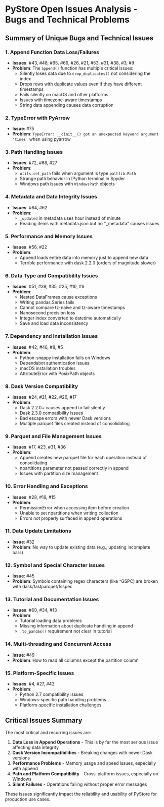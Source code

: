 # PyStore Open Issues Analysis - Bugs and Technical Problems

## Summary of Unique Bugs and Technical Issues

### 1. **Append Function Data Loss/Failures**
- **Issues**: #43, #48, #65, #69, #26, #21, #53, #31, #38, #3, #9
- **Problem**: The `append()` function has multiple critical issues:
  - Silently loses data due to `drop_duplicates()` not considering the index
  - Drops rows with duplicate values even if they have different timestamps
  - Fails silently on macOS and other platforms
  - Issues with timezone-aware timestamps
  - String data appending causes data corruption

### 2. **TypeError with PyArrow**
- **Issue**: #75
- **Problem**: `TypeError: __cinit__() got an unexpected keyword argument 'times'` when using pyarrow

### 3. **Path Handling Issues**
- **Issues**: #72, #68, #27
- **Problem**: 
  - `utils.set_path` fails when argument is type `pathlib.Path`
  - Strange path behavior in IPython terminal in Spyder
  - Windows path issues with `WindowsPath` objects

### 4. **Metadata and Data Integrity Issues**
- **Issues**: #64, #62
- **Problem**:
  - `_updated` in metadata uses hour instead of minute
  - Reading items with metadata.json but no "_metadata" causes issues

### 5. **Performance and Memory Issues**
- **Issues**: #56, #22
- **Problem**: 
  - Append loads entire data into memory just to append new data
  - Terrible performance with dask 2.2.0 (orders of magnitude slower)

### 6. **Data Type and Compatibility Issues**
- **Issues**: #51, #39, #35, #25, #10, #6
- **Problem**:
  - Nested DataFrames cause exceptions
  - Writing pandas.Series fails
  - Cannot compare tz-naive and tz-aware timestamps
  - Nanosecond precision loss
  - Integer index converted to datetime automatically
  - Save and load data inconsistency

### 7. **Dependency and Installation Issues**
- **Issues**: #42, #46, #8, #5
- **Problem**:
  - Python-snappy installation fails on Windows
  - Dependabot authentication issues
  - macOS installation troubles
  - AttributeError with PosixPath objects

### 8. **Dask Version Compatibility**
- **Issues**: #24, #21, #22, #26, #17
- **Problem**:
  - Dask 2.2.0+ causes append to fail silently
  - Dask 2.3.0 compatibility issues
  - Bad escape errors with newer Dask versions
  - Multiple parquet files created instead of consolidating

### 9. **Parquet and File Management Issues**
- **Issues**: #17, #23, #31, #36
- **Problem**:
  - Append creates new parquet file for each operation instead of consolidating
  - npartitions parameter not passed correctly in append
  - Issues with partition size management

### 10. **Error Handling and Exceptions**
- **Issues**: #28, #16, #15
- **Problem**:
  - PermissionError when accessing item before creation
  - Unable to set npartitions when writing collection
  - Errors not properly surfaced in append operations

### 11. **Data Update Limitations**
- **Issue**: #32
- **Problem**: No way to update existing data (e.g., updating incomplete bars)

### 12. **Symbol and Special Character Issues**
- **Issue**: #45
- **Problem**: Symbols containing regex characters (like ^GSPC) are broken with dask/fastparquet/fsspec

### 13. **Tutorial and Documentation Issues**
- **Issues**: #60, #34, #13
- **Problem**:
  - Tutorial loading data problems
  - Missing information about duplicate handling in append
  - `.to_pandas()` requirement not clear in tutorial

### 14. **Multi-threading and Concurrent Access**
- **Issue**: #49
- **Problem**: How to read all columns except the partition column

### 15. **Platform-Specific Issues**
- **Issues**: #4, #27, #42
- **Problem**: 
  - Python 2.7 compatibility issues
  - Windows-specific path handling problems
  - Platform-specific installation challenges

## Critical Issues Summary

The most critical and recurring issues are:

1. **Data Loss in Append Operations** - This is by far the most serious issue affecting data integrity
2. **Dask Version Incompatibilities** - Breaking changes with newer Dask versions
3. **Performance Problems** - Memory usage and speed issues, especially with append
4. **Path and Platform Compatibility** - Cross-platform issues, especially on Windows
5. **Silent Failures** - Operations failing without proper error messages

These issues significantly impact the reliability and usability of PyStore for production use cases.